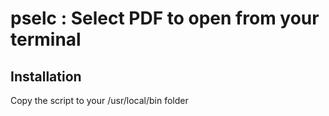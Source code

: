 # pselc : Select PDF to open from your terminal
## Installation
Copy the script to your /usr/local/bin folder
